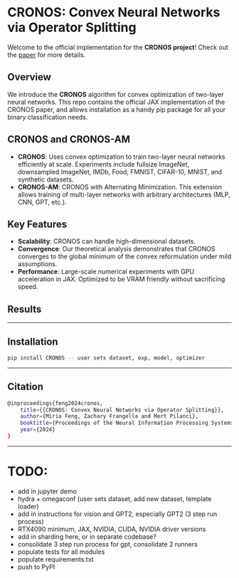 # CRONOS: Convex Neural Networks via Operator Splitting

Welcome to the official implementation for the **CRONOS project**! Check out the [paper](https://arxiv.org/abs/2411.01088) for more details.

## Overview

We introduce the **CRONOS** algorithm for convex optimization of two-layer neural networks. This repo contains the official JAX implementation of the CRONOS paper, and allows installation as a handy pip package for all your binary classification needs.

## CRONOS and CRONOS-AM

- **CRONOS**: Uses convex optimization to train two-layer neural networks efficiently at scale. Experiments include fullsize ImageNet, downsampled ImageNet, IMDb, Food, FMNIST, CIFAR-10, MNIST, and synthetic datasets.
- **CRONOS-AM**: CRONOS with Alternating Minimization. This extension allows training of multi-layer networks with arbitrary architectures (MLP, CNN, GPT, etc.).

## Key Features

- **Scalability**: CRONOS can handle high-dimensional datasets.
- **Convergence**: Our theoretical analysis demonstrates that CRONOS converges to the global minimum of the convex reformulation under mild assumptions.
- **Performance**: Large-scale numerical experiments with GPU acceleration in JAX. Optimized to be VRAM friendly without sacrificing speed. 

## Results

---

## Installation

```bash
pip install CRONOS -- user sets dataset, exp, model, optimizer
```
---

## Citation

```bash
@inproceedings{feng2024cronos,
    title={{CRONOS: Convex Neural Networks via Operator Splitting}},
    author={Miria Feng, Zachary Frangella and Mert Pilanci},
    booktitle={Proceedings of the Neural Information Processing Systems (NeurIPS)},
    year={2024}
}
```
---

# TODO: 
- add in jupyter demo
- hydra + omegaconf (user sets dataset, add new dataset, template loader)
- add in instructions for vision and GPT2, especially GPT2 (3 step run process)
- RTX4090 minimum, JAX, NVIDIA, CUDA, NVIDIA driver versions
- add in sharding here, or in separate codebase? 
- consolidate 3 step run process for gpt, consolidate 2 runners
- populate tests for all modules
- populate requirements.txt
- push to PyPI
